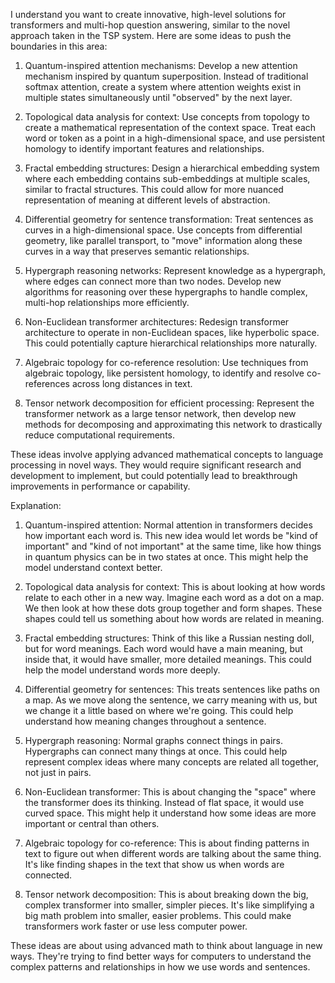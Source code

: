 I understand you want to create innovative, high-level solutions for transformers and multi-hop question answering, similar to the novel approach taken in the TSP system. Here are some ideas to push the boundaries in this area:

1. Quantum-inspired attention mechanisms:
   Develop a new attention mechanism inspired by quantum superposition. Instead of traditional softmax attention, create a system where attention weights exist in multiple states simultaneously until "observed" by the next layer.

2. Topological data analysis for context:
   Use concepts from topology to create a mathematical representation of the context space. Treat each word or token as a point in a high-dimensional space, and use persistent homology to identify important features and relationships.

3. Fractal embedding structures:
   Design a hierarchical embedding system where each embedding contains sub-embeddings at multiple scales, similar to fractal structures. This could allow for more nuanced representation of meaning at different levels of abstraction.

4. Differential geometry for sentence transformation:
   Treat sentences as curves in a high-dimensional space. Use concepts from differential geometry, like parallel transport, to "move" information along these curves in a way that preserves semantic relationships.

5. Hypergraph reasoning networks:
   Represent knowledge as a hypergraph, where edges can connect more than two nodes. Develop new algorithms for reasoning over these hypergraphs to handle complex, multi-hop relationships more efficiently.

6. Non-Euclidean transformer architectures:
   Redesign transformer architecture to operate in non-Euclidean spaces, like hyperbolic space. This could potentially capture hierarchical relationships more naturally.

7. Algebraic topology for co-reference resolution:
   Use techniques from algebraic topology, like persistent homology, to identify and resolve co-references across long distances in text.

8. Tensor network decomposition for efficient processing:
   Represent the transformer network as a large tensor network, then develop new methods for decomposing and approximating this network to drastically reduce computational requirements.

These ideas involve applying advanced mathematical concepts to language processing in novel ways. They would require significant research and development to implement, but could potentially lead to breakthrough improvements in performance or capability.

Explanation:

1. Quantum-inspired attention:
   Normal attention in transformers decides how important each word is. This new idea would let words be "kind of important" and "kind of not important" at the same time, like how things in quantum physics can be in two states at once. This might help the model understand context better.

2. Topological data analysis for context:
   This is about looking at how words relate to each other in a new way. Imagine each word as a dot on a map. We then look at how these dots group together and form shapes. These shapes could tell us something about how words are related in meaning.

3. Fractal embedding structures:
   Think of this like a Russian nesting doll, but for word meanings. Each word would have a main meaning, but inside that, it would have smaller, more detailed meanings. This could help the model understand words more deeply.

4. Differential geometry for sentences:
   This treats sentences like paths on a map. As we move along the sentence, we carry meaning with us, but we change it a little based on where we're going. This could help understand how meaning changes throughout a sentence.

5. Hypergraph reasoning:
   Normal graphs connect things in pairs. Hypergraphs can connect many things at once. This could help represent complex ideas where many concepts are related all together, not just in pairs.

6. Non-Euclidean transformer:
   This is about changing the "space" where the transformer does its thinking. Instead of flat space, it would use curved space. This might help it understand how some ideas are more important or central than others.

7. Algebraic topology for co-reference:
   This is about finding patterns in text to figure out when different words are talking about the same thing. It's like finding shapes in the text that show us when words are connected.

8. Tensor network decomposition:
   This is about breaking down the big, complex transformer into smaller, simpler pieces. It's like simplifying a big math problem into smaller, easier problems. This could make transformers work faster or use less computer power.

These ideas are about using advanced math to think about language in new ways. They're trying to find better ways for computers to understand the complex patterns and relationships in how we use words and sentences.
